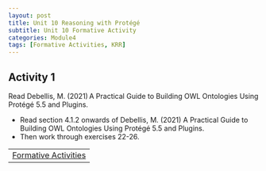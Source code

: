 ```yaml
---
layout: post
title: Unit 10 Reasoning with Protégé
subtitle: Unit 10 Formative Activity
categories: Module4
tags: [Formative Activities, KRR]
---
```

<html lang="en">



<body>

<h2>Activity 1</h2>

<p>Read Debellis, M. (2021) A Practical Guide to Building OWL Ontologies Using Protégé 5.5 and Plugins.</p>
<ul>
<li>Read section 4.1.2 onwards of Debellis, M. (2021) A Practical Guide to Building OWL Ontologies Using Protégé 5.5 and Plugins.</li>
<li>Then work through exercises 22-26.</li>
</ul>





<table>
    <tr>
       <td> <a href="../../../../artefacts/KRR-Unit10-FormalActivities.pdf" target="_blank" class="button large">Formative Activities</a></td> 
    </tr>
</table>
</body>

</html>



